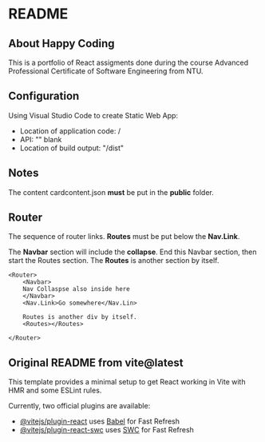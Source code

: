 # README

## About Happy Coding

This is a portfolio of React assigments done during the course Advanced Professional Certificate of Software Engineering from NTU.

## Configuration

Using Visual Studio Code to create Static Web App:

- Location of application code: /
- API: "" blank
- Location of build output: "/dist"


## Notes

The content cardcontent.json **must** be put in the **public** folder.

## Router

The sequence of router links. **Routes** must be put below the **Nav.Link**.

The **Navbar** section will include the **collapse**. End this Navbar section, then start the Routes section. The **Routes** is another section by itself.

```
<Router>
    <Navbar>
    Nav Collaspse also inside here
    </Navbar>
    <Nav.Link>Go somewhere</Nav.Lin>
    
    Routes is another div by itself.
    <Routes></Routes>
    
</Router>

```


## Original README from vite@latest

This template provides a minimal setup to get React working in Vite with HMR and some ESLint rules.

Currently, two official plugins are available:

- [@vitejs/plugin-react](https://github.com/vitejs/vite-plugin-react/blob/main/packages/plugin-react/README.md) uses [Babel](https://babeljs.io/) for Fast Refresh
- [@vitejs/plugin-react-swc](https://github.com/vitejs/vite-plugin-react-swc) uses [SWC](https://swc.rs/) for Fast Refresh
